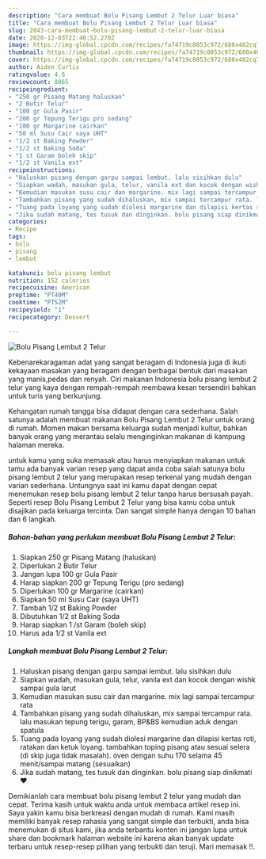 ```yaml
---
description: "Cara membuat Bolu Pisang Lembut 2 Telur Luar biasa"
title: "Cara membuat Bolu Pisang Lembut 2 Telur Luar biasa"
slug: 2043-cara-membuat-bolu-pisang-lembut-2-telur-luar-biasa
date: 2020-12-03T22:40:52.270Z
image: https://img-global.cpcdn.com/recipes/fa74719c0853c972/680x482cq70/bolu-pisang-lembut-2-telur-foto-resep-utama.jpg
thumbnail: https://img-global.cpcdn.com/recipes/fa74719c0853c972/680x482cq70/bolu-pisang-lembut-2-telur-foto-resep-utama.jpg
cover: https://img-global.cpcdn.com/recipes/fa74719c0853c972/680x482cq70/bolu-pisang-lembut-2-telur-foto-resep-utama.jpg
author: Aiden Curtis
ratingvalue: 4.6
reviewcount: 8865
recipeingredient:
- "250 gr Pisang Matang haluskan"
- "2 Butir Telur"
- "100 gr Gula Pasir"
- "200 gr Tepung Terigu pro sedang"
- "100 gr Margarine cairkan"
- "50 ml Susu Cair saya UHT"
- "1/2 st Baking Powder"
- "1/2 st Baking Soda"
- "1 st Garam boleh skip"
- "1/2 st Vanila ext"
recipeinstructions:
- "Haluskan pisang dengan garpu sampai lembut. lalu sisihkan dulu"
- "Siapkan wadah, masukan gula, telur, vanila ext dan kocok dengan wishk sampai gula larut"
- "Kemudian masukan susu cair dan margarine. mix lagi sampai tercampur rata"
- "Tambahkan pisang yang sudah dihaluskan, mix sampai tercampur rata. lalu masukan tepung terigu, garam, BP&amp;BS kemudian aduk dengan spatula"
- "Tuang pada loyang yang sudah diolesi margarine dan dilapisi kertas roti, ratakan dan ketuk loyang. tambahkan toping pisang atau sesuai selera (di skip juga tidak masalah). oven dengan suhu 170 selama 45 menit/sampai matang (sesuaikan)"
- "Jika sudah matang, tes tusuk dan dinginkan. bolu pisang siap dinikmati ❤"
categories:
- Recipe
tags:
- bolu
- pisang
- lembut

katakunci: bolu pisang lembut 
nutrition: 152 calories
recipecuisine: American
preptime: "PT40M"
cooktime: "PT52M"
recipeyield: "1"
recipecategory: Dessert

---
```



![Bolu Pisang Lembut 2 Telur](https://img-global.cpcdn.com/recipes/fa74719c0853c972/680x482cq70/bolu-pisang-lembut-2-telur-foto-resep-utama.jpg)

Kebenarekaragaman adat yang sangat beragam di Indonesia juga di ikuti kekayaan masakan yang beragam dengan berbagai bentuk dari masakan yang manis,pedas dan renyah. Ciri makanan Indonesia bolu pisang lembut 2 telur yang kaya dengan rempah-rempah membawa kesan tersendiri bahkan untuk turis yang berkunjung.




Kehangatan rumah tangga bisa didapat dengan cara sederhana. Salah satunya adalah membuat makanan Bolu Pisang Lembut 2 Telur untuk orang di rumah. Momen makan bersama keluarga sudah menjadi kultur, bahkan banyak orang yang merantau selalu menginginkan makanan di kampung halaman mereka.

untuk kamu yang suka memasak atau harus menyiapkan makanan untuk tamu ada banyak varian resep yang dapat anda coba salah satunya bolu pisang lembut 2 telur yang merupakan resep terkenal yang mudah dengan varian sederhana. Untungnya saat ini kamu dapat dengan cepat menemukan resep bolu pisang lembut 2 telur tanpa harus bersusah payah.
Seperti resep Bolu Pisang Lembut 2 Telur yang bisa kamu coba untuk disajikan pada keluarga tercinta. Dan sangat simple hanya dengan 10 bahan dan 6 langkah.


<!--inarticleads1-->

##### Bahan-bahan yang perlukan membuat Bolu Pisang Lembut 2 Telur:

1. Siapkan 250 gr Pisang Matang (haluskan)
1. Diperlukan 2 Butir Telur
1. Jangan lupa 100 gr Gula Pasir
1. Harap siapkan 200 gr Tepung Terigu (pro sedang)
1. Diperlukan 100 gr Margarine (cairkan)
1. Siapkan 50 ml Susu Cair (saya UHT)
1. Tambah 1/2 st Baking Powder
1. Dibutuhkan 1/2 st Baking Soda
1. Harap siapkan 1 /st Garam (boleh skip)
1. Harus ada 1/2 st Vanila ext




<!--inarticleads2-->

##### Langkah membuat  Bolu Pisang Lembut 2 Telur:

1. Haluskan pisang dengan garpu sampai lembut. lalu sisihkan dulu
1. Siapkan wadah, masukan gula, telur, vanila ext dan kocok dengan wishk sampai gula larut
1. Kemudian masukan susu cair dan margarine. mix lagi sampai tercampur rata
1. Tambahkan pisang yang sudah dihaluskan, mix sampai tercampur rata. lalu masukan tepung terigu, garam, BP&amp;BS kemudian aduk dengan spatula
1. Tuang pada loyang yang sudah diolesi margarine dan dilapisi kertas roti, ratakan dan ketuk loyang. tambahkan toping pisang atau sesuai selera (di skip juga tidak masalah). oven dengan suhu 170 selama 45 menit/sampai matang (sesuaikan)
1. Jika sudah matang, tes tusuk dan dinginkan. bolu pisang siap dinikmati ❤




Demikianlah cara membuat bolu pisang lembut 2 telur yang mudah dan cepat. Terima kasih untuk waktu anda untuk membaca artikel resep ini. Saya yakin kamu bisa berkreasi dengan mudah di rumah. Kami masih memiliki banyak resep rahasia yang sangat simple dan terbukti, anda bisa menemukan di situs kami, jika anda terbantu konten ini jangan lupa untuk share dan bookmark halaman website ini karena akan banyak update terbaru untuk resep-resep pilihan yang terbukti dan teruji. Mari memasak !!. 
